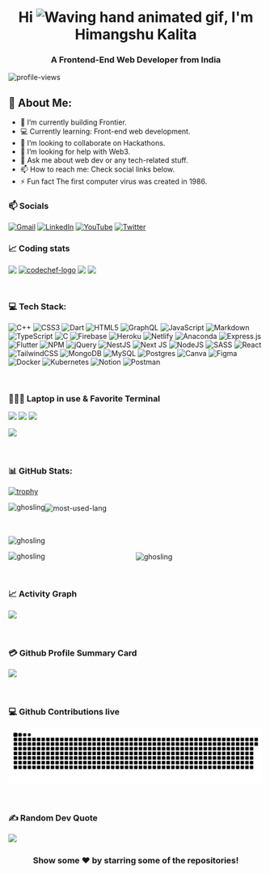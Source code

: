 <h1 align="center">Hi <img src="https://raw.githubusercontent.com/nixin72/nixin72/master/wave.gif" 
         alt="Waving hand animated gif"
         height="45"
         width="45" />, I'm Himangshu Kalita</h1>
<h3 align="center">A Frontend-End Web Developer from India</h3>


<p align="left"> <img src="https://komarev.com/ghpvc/?username=himangskalita&label=Views&color=blue&style=plastic&style=for-the-badge" alt="profile-views" /> </p>

## 💫 About Me:
- 🔭 I’m currently building Frontier.
- 💻 Currently learning: Front-end web development.
- 👯 I’m looking to collaborate on Hackathons.
- 🤔 I’m looking for help with Web3.
- 💬 Ask me about web dev or any tech-related stuff.
- 📫 How to reach me: Check social links below.
- ⚡ Fun fact The first computer virus was created in 1986.

### 📫 Socials
[![Gmail](https://img.shields.io/badge/Gmail-D14836?style=for-the-badge&logo=gmail&logoColor=white)](mailto:officalghosling@gmail.com) [![LinkedIn](https://img.shields.io/badge/LinkedIn-0077B5?style=for-the-badge&logo=linkedin&logoColor=white)](https://www.linkedin.com/in/himangskalita) [![YouTube](https://img.shields.io/badge/YouTube-FF0000?style=for-the-badge&logo=youtube&logoColor=white)](https://youtube.com/c/hellocodepur) [![Twitter](https://img.shields.io/twitter/follow/himangskalita?logo=Twitter&style=for-the-badge)](https://twitter.com/himangskalita)


### 📈 Coding stats
<p align="left">
<a href="https://leetcode.com/Himangskalita/" target="blank"><img align="center" src="https://img.shields.io/badge/-LeetCode-FFA116?style=for-the-badge&logo=LeetCode&logoColor=black"/></a>
<a href="https://www.codechef.com/users/himangskalita" target="blank"><img align="center" src="https://img.shields.io/badge/Codechef-%23B92B27.svg?&style=for-the-badge&logo=Codechef&logoColor=white" alt="codechef-logo"/></a>
<a href="https://codeforces.com/profile/ghosling" target="blank"><img align="center" src="https://img.shields.io/badge/Codeforces-445f9d?style=for-the-badge&logo=Codeforces&logoColor=white" /></a>
<a href="https://www.hackerrank.com/HimangsKalita" target="blank"><img align="center" src="https://img.shields.io/badge/-Hackerrank-2EC866?style=for-the-badge&logo=HackerRank&logoColor=white" /></a>
</p>
&nbsp;

### 💻 Tech Stack:
![C++](https://img.shields.io/badge/c++-%2300599C.svg?style=for-the-badge&logo=c%2B%2B&logoColor=white) ![CSS3](https://img.shields.io/badge/css3-%231572B6.svg?style=for-the-badge&logo=css3&logoColor=white) ![Dart](https://img.shields.io/badge/dart-%230175C2.svg?style=for-the-badge&logo=dart&logoColor=white) ![HTML5](https://img.shields.io/badge/html5-%23E34F26.svg?style=for-the-badge&logo=html5&logoColor=white) ![GraphQL](https://img.shields.io/badge/-GraphQL-E10098?style=for-the-badge&logo=graphql&logoColor=white) ![JavaScript](https://img.shields.io/badge/javascript-%23323330.svg?style=for-the-badge&logo=javascript&logoColor=%23F7DF1E) ![Markdown](https://img.shields.io/badge/markdown-%23000000.svg?style=for-the-badge&logo=markdown&logoColor=white) ![TypeScript](https://img.shields.io/badge/typescript-%23007ACC.svg?style=for-the-badge&logo=typescript&logoColor=white) ![C](https://img.shields.io/badge/c-%2300599C.svg?style=for-the-badge&logo=c&logoColor=white) ![Firebase](https://img.shields.io/badge/firebase-%23039BE5.svg?style=for-the-badge&logo=firebase) ![Heroku](https://img.shields.io/badge/heroku-%23430098.svg?style=for-the-badge&logo=heroku&logoColor=white) ![Netlify](https://img.shields.io/badge/netlify-%23000000.svg?style=for-the-badge&logo=netlify&logoColor=#00C7B7) ![Anaconda](https://img.shields.io/badge/Anaconda-%2344A833.svg?style=for-the-badge&logo=anaconda&logoColor=white) ![Express.js](https://img.shields.io/badge/express.js-%23404d59.svg?style=for-the-badge&logo=express&logoColor=%2361DAFB) ![Flutter](https://img.shields.io/badge/Flutter-%2302569B.svg?style=for-the-badge&logo=Flutter&logoColor=white) ![NPM](https://img.shields.io/badge/NPM-%23000000.svg?style=for-the-badge&logo=npm&logoColor=white) ![jQuery](https://img.shields.io/badge/jquery-%230769AD.svg?style=for-the-badge&logo=jquery&logoColor=white) ![NestJS](https://img.shields.io/badge/nestjs-%23E0234E.svg?style=for-the-badge&logo=nestjs&logoColor=white) ![Next JS](https://img.shields.io/badge/Next-black?style=for-the-badge&logo=next.js&logoColor=white) ![NodeJS](https://img.shields.io/badge/node.js-6DA55F?style=for-the-badge&logo=node.js&logoColor=white) ![SASS](https://img.shields.io/badge/SASS-hotpink.svg?style=for-the-badge&logo=SASS&logoColor=white) ![React](https://img.shields.io/badge/react-%2320232a.svg?style=for-the-badge&logo=react&logoColor=%2361DAFB) ![TailwindCSS](https://img.shields.io/badge/tailwindcss-%2338B2AC.svg?style=for-the-badge&logo=tailwind-css&logoColor=white) ![MongoDB](https://img.shields.io/badge/MongoDB-%234ea94b.svg?style=for-the-badge&logo=mongodb&logoColor=white) ![MySQL](https://img.shields.io/badge/mysql-%2300f.svg?style=for-the-badge&logo=mysql&logoColor=white) ![Postgres](https://img.shields.io/badge/postgres-%23316192.svg?style=for-the-badge&logo=postgresql&logoColor=white) ![Canva](https://img.shields.io/badge/Canva-%2300C4CC.svg?style=for-the-badge&logo=Canva&logoColor=white) 	![Figma](https://img.shields.io/badge/figma-%23F24E1E.svg?style=for-the-badge&logo=figma&logoColor=white) ![Docker](https://img.shields.io/badge/docker-%230db7ed.svg?style=for-the-badge&logo=docker&logoColor=white) ![Kubernetes](https://img.shields.io/badge/kubernetes-%23326ce5.svg?style=for-the-badge&logo=kubernetes&logoColor=white) ![Notion](https://img.shields.io/badge/Notion-%23000000.svg?style=for-the-badge&logo=notion&logoColor=white) ![Postman](https://img.shields.io/badge/Postman-FF6C37?style=for-the-badge&logo=postman&logoColor=white)

&nbsp;

### 👨🏻‍💻 Laptop in use & Favorite Terminal
<img src="https://img.shields.io/badge/Windows-acer_nitro_5_2019-0078D6?style=for-the-badge&logo=windows&logoColor=white"/> <img src="https://img.shields.io/badge/Intel-Core_i5_9th-0071C5?style=for-the-badge&logo=intel&logoColor=white"/> <img src="https://img.shields.io/badge/NVIDIA-GTX1650-76B900?style=for-the-badge&logo=nvidia&logoColor=white"/> 

<img src="https://img.shields.io/badge/windows%20terminal-4D4D4D?style=for-the-badge&logo=windows%20terminal&logoColor=white"/>

&nbsp;

### 📊 GitHub Stats:

<p> <a href="https://github.com/ryo-ma/github-profile-trophy"><img width=700px src="https://github-profile-trophy.vercel.app/?username=himangskalita" alt="trophy" /></a> </p>
<p><img align="left" src="https://github-readme-stats.vercel.app/api?username=himangskalita&show_icons=true&locale=en" alt="ghosling" /></p>
<div align="left"><p><img align="center" src="https://github-readme-stats.vercel.app/api/top-langs/?username=himangskalita" alt="most-used-lang" /></p></div>
&nbsp;
<div align="left" style={><p><img align="center" src="https://github-readme-streak-stats.herokuapp.com/?user=himangskalita&" alt="ghosling" /></p></div>

<div align="left" style={><p><img align="left" src="http://github-profile-summary-cards.vercel.app/api/cards/repos-per-language?username=himangskalita&theme=github" alt="ghosling" /></p></div>
<div align="center" style={><p><img align="center" src="http://github-profile-summary-cards.vercel.app/api/cards/most-commit-language?username=himangskalita&theme=github" alt="ghosling" /></p></div>

&nbsp;

### 📈 Activity Graph     
<img src="https://activity-graph.herokuapp.com/graph?username=himangskalita&theme=dracula&layout=compact&title_color=FF69B4&hide_border=true&area=true" height="300" width="auto"></img>
</div>

&nbsp;

### 💳 Github Profile Summary Card

<img src="https://github-profile-summary-cards.vercel.app/api/cards/profile-details?username=himangskalita&theme=github" height="250" width="auto"></img>

&nbsp;

### 💻 Github Contributions live
<p align="left">
  <img src="https://github.com/himangskalita/himangskalita/raw/output/github-contribution-grid-snake.svg" alt="snake"></center>
</p>

&nbsp;

### ✍️ Random Dev Quote
![](https://quotes-github-readme.vercel.app/api?type=horizontal&theme=vue)

<div align="center">

### Show some ❤️ by starring some of the repositories!

</div>
